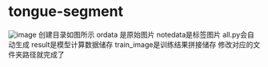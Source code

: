 # tongue-segment
![image](https://github.com/wenwoooo/tongue-segment/assets/148635098/01b061c9-feb9-4a43-b9f2-7abe81ed9d32)
创建目录如图所示  ordata 是原始图片 notedata是标签图片 all.py会自动生成 result是模型计算数据储存 train_image是训练结果拼接储存
修改对应的文件夹路径就完成了
